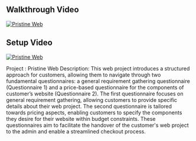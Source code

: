 ## Walkthrough Video
[![Pristine Web](https://img.youtube.com/vi/8achnLn3g2M/0.jpg)](http://www.youtube.com/watch?v=8achnLn3g2M "Pristine Web")

## Setup Video
[![Pristine Web](https://img.youtube.com/vi/AaEVrPovd3w/0.jpg)](http://www.youtube.com/watch?v=AaEVrPovd3w "Pristine Web")

Project : Pristine Web
Description:
This web project introduces a structured approach for customers, allowing them to navigate through two fundamental questionnaires: a general requirement gathering questionnaire (Questionnaire 1) and a price-based questionnaire for the components of customer’s website (Questionnaire 2). The first questionnaire focuses on general requirement gathering, allowing customers to provide specific details about their web project. The second questionnaire is tailored towards pricing aspects, enabling customers to specify the components they desire for their website within budget constraints. These questionnaires aim to facilitate the handover of the customer's web project to the admin and enable a streamlined checkout process.

